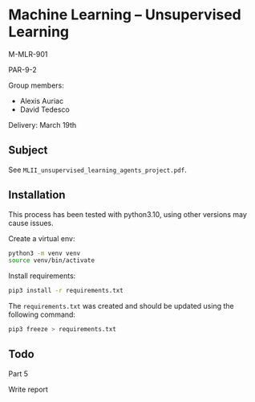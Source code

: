 # Machine Learning – Unsupervised Learning

M-MLR-901

PAR-9-2

Group members:
- Alexis Auriac
- David Tedesco

Delivery: March 19th

## Subject

See ```MLII_unsupervised_learning_agents_project.pdf```.

## Installation

This process has been tested with python3.10, using other versions may cause issues.

Create a virtual env:
```bash
python3 -m venv venv
source venv/bin/activate
```

Install requirements:
```bash
pip3 install -r requirements.txt
```

The ```requirements.txt``` was created and should be updated using the following command:
```bash
pip3 freeze > requirements.txt
```

## Todo

Part 5

Write report

